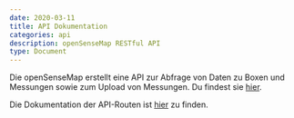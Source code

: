 ```yaml
---
date: 2020-03-11
title: API Dokumentation
categories: api
description: openSenseMap RESTful API
type: Document
---
```


Die openSenseMap erstellt eine API zur Abfrage von Daten zu Boxen und Messungen sowie zum Upload von Messungen. Du findest sie [hier](https://api.opensensemap.org/).

Die Dokumentation der API-Routen ist [hier](https://docs.opensensemap.org) zu finden.

